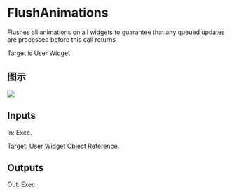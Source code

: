 # FlushAnimations

Flushes all animations on all widgets to guarantee that any queued updates are processed before this call returns

Target is User Widget

## 图示

![]($-20221218-21212248.png)

## Inputs

In: Exec.

Target: User Widget Object Reference.  

## Outputs

Out: Exec.

